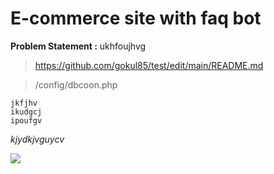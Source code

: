 # E-commerce site with faq bot

**Problem Statement :** ukhfoujhvg


> https://github.com/gokul85/test/edit/main/README.md

>/config/dbcoon.php
```
jkfjhv
ikudgcj
ipoufgv
```
*kjydkjvguycv*

![](https://myoctocat.com/assets/images/base-octocat.svg)
